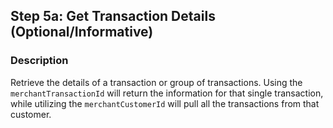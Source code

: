 ## Step 5a: Get Transaction Details (Optional/Informative)

### Description

Retrieve the details of a transaction or group of transactions. Using the `merchantTransactionId` will return the information for that single transaction, while utilizing the `merchantCustomerId` will pull all the transactions from that customer.

